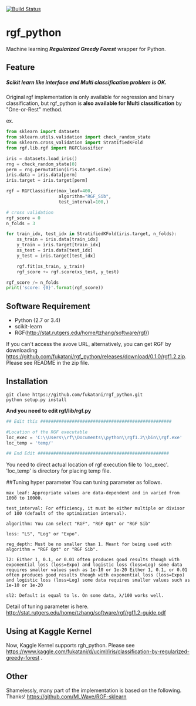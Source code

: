 [![Build Status](https://travis-ci.org/fukatani/rgf_python.svg?branch=master)](https://travis-ci.org/fukatani/rgf_python)

# rgf_python
Machine learning ***Regularized Greedy Forest*** wrapper for Python.

## Feature

##### Scikit learn like interface and Multi classification problem is OK.

Original rgf implementation is only available for regression and binary classification, but rgf_python is **also available for Multi classification** by "One-or-Rest" method.

ex.
```python
from sklearn import datasets
from sklearn.utils.validation import check_random_state
from sklearn.cross_validation import StratifiedKFold
from rgf.lib.rgf import RGFClassifier

iris = datasets.load_iris()
rng = check_random_state(0)
perm = rng.permutation(iris.target.size)
iris.data = iris.data[perm]
iris.target = iris.target[perm]

rgf = RGFClassifier(max_leaf=400,
                    algorithm="RGF_Sib",
                    test_interval=100,)

# cross validation
rgf_score = 0
n_folds = 3

for train_idx, test_idx in StratifiedKFold(iris.target, n_folds):
    xs_train = iris.data[train_idx]
    y_train = iris.target[train_idx]
    xs_test = iris.data[test_idx]
    y_test = iris.target[test_idx]

    rgf.fit(xs_train, y_train)
    rgf_score += rgf.score(xs_test, y_test)

rgf_score /= n_folds
print('score: {0}'.format(rgf_score))
```

## Software Requirement

* Python (2.7 or 3.4)
* scikit-learn
* RGF(http://stat.rutgers.edu/home/tzhang/software/rgf/)

If you can't access the avove URL, alternatively, you can get RGF by downloading https://github.com/fukatani/rgf_python/releases/download/0.1.0/rgf1.2.zip.
Please see README in the zip file.


## Installation

```
git clone https://github.com/fukatani/rgf_python.git
python setup.py install
```

**And you need to edit rgf/lib/rgf.py**

```python
## Edit this ##################################################

#Location of the RGF executable
loc_exec = 'C:\\Users\\rf\\Documents\\python\\rgf1.2\\bin\\rgf.exe'
loc_temp = 'temp/'

## End Edit ##################################################
```

You need to direct actual location of rgf execution file to 'loc_exec'.
'loc_temp' is directory for placing temp file.

##Tuning hyper parameter
You can tuning parameter as follows.

	max_leaf: Appropriate values are data-dependent and in varied from 1000 to 10000.

	test_interval: For efficiency, it must be either multiple or divisor of 100 (default of the optimization interval).

	algorithm: You can select "RGF", "RGF Opt" or "RGF Sib"

	loss: "LS", "Log" or "Expo".

	reg_depth: Must be no smaller than 1. Meant for being used with algorithm = "RGF Opt" or "RGF Sib".

	l2: Either 1, 0.1, or 0.01 often produces good results though with exponential loss (loss=Expo) and logistic loss (loss=Log) some data requires smaller values such as 1e-10 or 1e-20 Either 1, 0.1, or 0.01 often produces good results though with exponential loss (loss=Expo) and logistic loss (loss=Log) some data requires smaller values such as 1e-10 or 1e-20

	sl2: Default is equal to ls. On some data, λ/100 works well.

Detail of tuning parameter is here.
http://stat.rutgers.edu/home/tzhang/software/rgf/rgf1.2-guide.pdf

## Using at Kaggle Kernel
Now, Kaggle Kernel supports rgh_python.
Please see https://www.kaggle.com/fukatani/d/uciml/iris/classification-by-regularized-greedy-forest .

## Other

Shamelessly, many part of the implementation is based on the following. Thanks!
https://github.com/MLWave/RGF-sklearn

